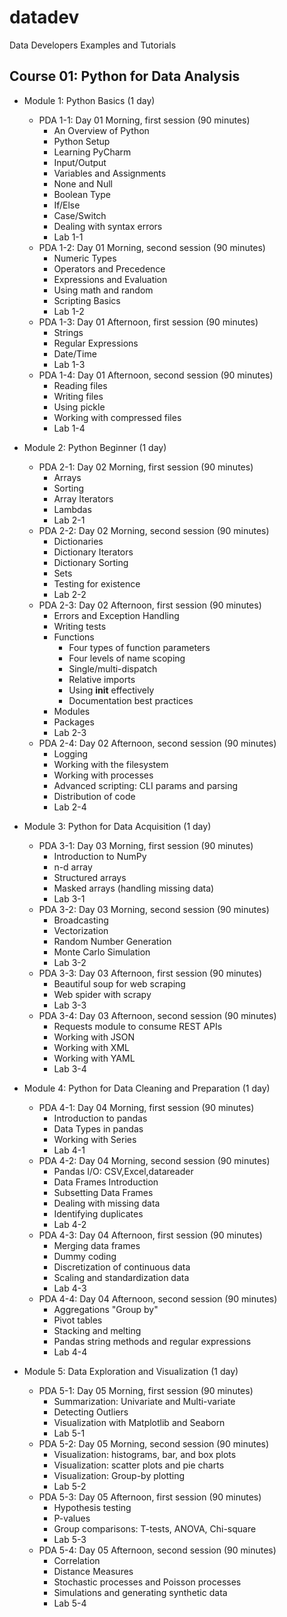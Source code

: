 # datadev

Data Developers Examples and Tutorials

## Course 01: Python for Data Analysis

  - Module 1: Python Basics (1 day)
    - PDA 1-1: Day 01 Morning, first session (90 minutes)
      - An Overview of Python
      - Python Setup
      - Learning PyCharm
      - Input/Output
      - Variables and Assignments
      - None and Null
      - Boolean Type
      - If/Else
      - Case/Switch
      - Dealing with syntax errors
      - Lab 1-1
    - PDA 1-2: Day 01 Morning, second session (90 minutes)
      - Numeric Types
      - Operators and Precedence
      - Expressions and Evaluation
      - Using math and random
      - Scripting Basics
      - Lab 1-2
    - PDA 1-3: Day 01 Afternoon, first session (90 minutes)
      - Strings
      - Regular Expressions
      - Date/Time
      - Lab 1-3
    - PDA 1-4: Day 01 Afternoon, second session (90 minutes)
      - Reading files
      - Writing files
      - Using pickle
      - Working with compressed files
      - Lab 1-4

  - Module 2: Python Beginner (1 day)
    - PDA 2-1: Day 02 Morning, first session (90 minutes)
      - Arrays
      - Sorting
      - Array Iterators
      - Lambdas
      - Lab 2-1
    - PDA 2-2: Day 02 Morning, second session (90 minutes)
      - Dictionaries
      - Dictionary Iterators
      - Dictionary Sorting
      - Sets
      - Testing for existence
      - Lab 2-2
    - PDA 2-3: Day 02 Afternoon, first session (90 minutes)
      - Errors and Exception Handling
      - Writing tests
      - Functions
        - Four types of function parameters
        - Four levels of name scoping
        - Single/multi-dispatch
        - Relative imports
        - Using __init__ effectively
        - Documentation best practices
      - Modules
      - Packages
      - Lab 2-3
    - PDA 2-4: Day 02 Afternoon, second session (90 minutes)
      - Logging
      - Working with the filesystem
      - Working with processes
      - Advanced scripting: CLI params and parsing
      - Distribution of code
      - Lab 2-4

  - Module 3: Python for Data Acquisition (1 day)
    - PDA 3-1: Day 03 Morning, first session (90 minutes)
      - Introduction to NumPy
      - n-d array
      - Structured arrays
      - Masked arrays (handling missing data)
      - Lab 3-1
    - PDA 3-2: Day 03 Morning, second session (90 minutes)
      - Broadcasting
      - Vectorization
      - Random Number Generation
      - Monte Carlo Simulation
      - Lab 3-2
    - PDA 3-3: Day 03 Afternoon, first session (90 minutes)
      - Beautiful soup for web scraping
      - Web spider with scrapy
      - Lab 3-3
    - PDA 3-4: Day 03 Afternoon, second session (90 minutes)
      - Requests module to consume REST APIs
      - Working with JSON
      - Working with XML
      - Working with YAML
      - Lab 3-4

  - Module 4: Python for Data Cleaning and Preparation (1 day)
    - PDA 4-1: Day 04 Morning, first session (90 minutes)
      - Introduction to pandas
      - Data Types in pandas
      - Working with Series
      - Lab 4-1
    - PDA 4-2: Day 04 Morning, second session (90 minutes)
      - Pandas I/O: CSV,Excel,datareader
      - Data Frames Introduction
      - Subsetting Data Frames
      - Dealing with missing data
      - Identifying duplicates
      - Lab 4-2
    - PDA 4-3: Day 04 Afternoon, first session (90 minutes)
      - Merging data frames
      - Dummy coding
      - Discretization of continuous data
      - Scaling and standardization data
      - Lab 4-3
    - PDA 4-4: Day 04 Afternoon, second session (90 minutes)
      - Aggregations "Group by"
      - Pivot tables
      - Stacking and melting
      - Pandas string methods and regular expressions
      - Lab 4-4

  - Module 5: Data Exploration and Visualization (1 day)
    - PDA 5-1: Day 05 Morning, first session (90 minutes)
      - Summarization: Univariate and Multi-variate
      - Detecting Outliers
      - Visualization with Matplotlib and Seaborn
      - Lab 5-1
    - PDA 5-2: Day 05 Morning, second session (90 minutes)
      - Visualization: histograms, bar, and box plots
      - Visualization: scatter plots and pie charts
      - Visualization: Group-by plotting
      - Lab 5-2
    - PDA 5-3: Day 05 Afternoon, first session (90 minutes)
      - Hypothesis testing
      - P-values
      - Group comparisons: T-tests, ANOVA, Chi-square
      - Lab 5-3
    - PDA 5-4: Day 05 Afternoon, second session (90 minutes)
      - Correlation
      - Distance Measures
      - Stochastic processes and Poisson processes
      - Simulations and generating synthetic data
      - Lab 5-4
